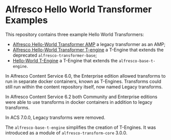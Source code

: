 # Alfresco Hello World Transformer Examples

This repository contains three example Hello World Transformers:

* [Alfresco Hello-World Transformer AMP](alfresco-helloworld-transformer-amp/) a legacy transformer as an AMP;
* [Alfresco Hello-World Transformer T-engine](alfresco-helloworld-transformer-engine/) a T-Engine that
  extends the deprecated `alfresco-transformer-base`;
* [Hello-World T-Engine](helloworld-t-engine/) a T-Engine that extends the
  `alfresco-base-t-engine`.

In Alfresco Content Service 6.0, the Enterprise edition allowed transforms to run in separate docker containers,
known as T-Engines. Transforms could still run within the content repository itself, now named Legacy transforms.

In Alfresco Content Service 6.2 both Community and Enterprise editions were able to
use transforms in docker containers in addition to legacy transforms.

In ACS 7.0.0, Legacy transforms were removed.

The `alfresco-base-t-engine` simplifies the creation of T-Engines. It was introduced as a
module of `alfresco-transform-core` 3.0.0.
